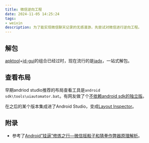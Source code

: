 ```yaml
---
title: 微信逆向工程
date: 2024-11-05 14:25:24
tags:
- weixin
description: 为了能实现微信聊天记录的无感漫游，先尝试对微信进行逆向工程。
---
```


## 解包

[apktool](https://github.com/iBotPeaches/Apktool)+[jd-gui](https://github.com/java-decompiler/jd-gui)的组合已经过时，现在流行的是[jadx](https://github.com/skylot/jadx)，一站式解包。

## 查看布局

早期andriod studio推荐的布局查看工具是`android sdk\tools\uiautomator.bat`。有网友做了个[不依赖android sdk的独立版](https://github.com/cmlanche/uiautomatorviewer-standalone)。

在之后的某个版本集成进了Android Studio，变成[Layout Inspector](https://developer.android.com/studio/debug/layout-inspector?hl=zh-cn)。

## 附录

- 参考了[Android”挂逼”修炼之行—微信摇骰子和猜拳作弊器原理解析](http://www.520monkey.com/archives/902)。
